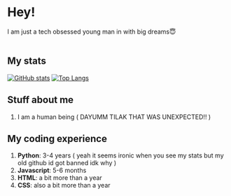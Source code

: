 # Hey!
I am just a tech obsessed young man in with big dreams😇<br>
<br>
## My stats
[![GitHub stats](https://github-readme-stats.vercel.app/api?username=yourtilak&theme=light&rank_icon=grades)](https://github.com/anuraghazra/github-readme-stats)
[![Top Langs](https://github-readme-stats.vercel.app/api/top-langs/?username=yourtilak&theme=light)](https://github.com/anuraghazra/github-readme-stats)

## Stuff about me<br>
1. I am a human being ( DAYUMM TILAK THAT WAS UNEXPECTED!! )

## My coding experience<br>
1. **Python**: 3-4 years ( yeah it seems ironic when you see my stats but my old github id got banned idk why )
2. **Javascript**: 5-6 months
3. **HTML**: a bit more than a year
4. **CSS**: also a bit more than a year
